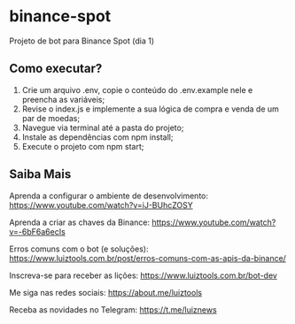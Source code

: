 # binance-spot

Projeto de bot para Binance Spot (dia 1)

## Como executar?

1. Crie um arquivo .env, copie o conteúdo do .env.example nele e preencha as variáveis;
2. Revise o index.js e implemente a sua lógica de compra e venda de um par de moedas;
3. Navegue via terminal até a pasta do projeto;
4. Instale as dependências com npm install;
5. Execute o projeto com npm start;

## Saiba Mais

Aprenda a configurar o ambiente de desenvolvimento: https://www.youtube.com/watch?v=iJ-BUhcZOSY

Aprenda a criar as chaves da Binance: https://www.youtube.com/watch?v=-6bF6a6ecIs

Erros comuns com o bot (e soluções): https://www.luiztools.com.br/post/erros-comuns-com-as-apis-da-binance/

Inscreva-se para receber as lições: https://www.luiztools.com.br/bot-dev

Me siga nas redes sociais: https://about.me/luiztools

Receba as novidades no Telegram: https://t.me/luiznews